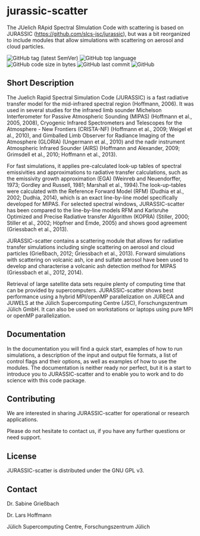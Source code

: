 # jurassic-scatter
The JUelich RApid Spectral SImulation Code with scattering is based on JURASSIC 
(https://github.com/slcs-jsc/jurassic), but was a bit reorganized to include modules 
that allow simulations with scattering on aerosol and cloud particles.

![GitHub tag (latest SemVer)](https://img.shields.io/github/tag/slcs-jsc/jurassic-scatter.svg)
![GitHub top language](https://img.shields.io/github/languages/top/slcs-jsc/jurassic-scatter.svg)
![GitHub code size in bytes](https://img.shields.io/github/languages/code-size/slcs-jsc/jurassic-scatter.svg)
![GitHub last commit](https://img.shields.io/github/last-commit/slcs-jsc/jurassic-scatter.svg)
![GitHub](https://img.shields.io/github/license/slcs-jsc/jurassic-scatter.svg)

## Short Description
The Juelich Rapid Spectral Simulation Code (JURASSIC) is a fast radiative transfer
model for the mid-infrared spectral region (Hoffmann, 2006). It was used in several
studies for the infrared limb sounder Michelson Interferometer for Passive Atmospheric
Sounding (MIPAS) (Hoffmann et al., 2005, 2008), Cryogenic Infrared Spectrometers
and Telescopes for the Atmosphere - New Frontiers (CRISTA-NF) (Hoffmann et al.,
2009; Weigel et al., 2010), and Gimballed Limb Observer for Radiance Imaging of
the Atmosphere (GLORIA) (Ungermann et al., 2010) and the nadir instrument Atmospheric
Infrared Sounder (AIRS) (Hoffmann and Alexander, 2009; Grimsdell et al.,
2010; Hoffmann et al., 2013).

For fast simulations, it applies pre-calculated look-up tables of spectral emissivities
and approximations to radiative transfer calculations, such as the emissivity growth
approximation (EGA) (Weinreb and Neuendorffer, 1973; Gordley and Russell, 1981;
Marshall et al., 1994).The look-up-tables were calculated with the Reference Forward
Model (RFM) (Dudhia et al., 2002; Dudhia, 2014), which is an exact line-by-line model
specifically developed for MIPAS. For selected spectral windows, JURASSIC-scatter has been
compared to the line-by-line models RFM and Karlsruhe Optimized and Precise Radiative
transfer Algorithm (KOPRA) (Stiller, 2000; Stiller et al., 2002; Höpfner and
Emde, 2005) and shows good agreement (Griessbach et al., 2013).

JURASSIC-scatter contains a scattering module that allows for radiative transfer simulations
including single scattering on aerosol and cloud particles (Grießbach, 2012; Griessbach et al., 
2013). Forward simulations with scattering on volcanic ash, ice and sulfate aerosol have been 
used to develop and characterise a volcanic ash detection method for MIPAS (Griessbach et al., 
2012, 2014). 

Retrieval of large satellite data sets require plenty of computing time that can be provided 
by supercomputers. JURASSIC-scatter shows best performance using a hybrid MPI/openMP 
parallelization on JURECA and JUWELS at the Jülich Supercomputing Centre (JSC), Forschungszentrum 
Jülich GmbH. It can also be used on workstations or laptops using pure MPI or openMP parallelization.

## Documentation

In the documentation you will find a quick start, examples of how to run simulations, a description of 
the input and output file formats, a list of control flags and their options, as well as examples 
of how to use the modules. The documentation is neither 
ready nor perfect, but it is a start to introduce you to JURASSIC-scatter and to enable you 
to work and to do science with this code package.

## Contributing

We are interested in sharing JURASSIC-scatter for operational or research applications.

Please do not hesitate to contact us, if you have any further questions or need support.

## License

JURASSIC-scatter is distributed under the GNU GPL v3.

## Contact

Dr. Sabine Grießbach

Dr. Lars Hoffmann  

Jülich Supercomputing Centre, Forschungszentrum Jülich
